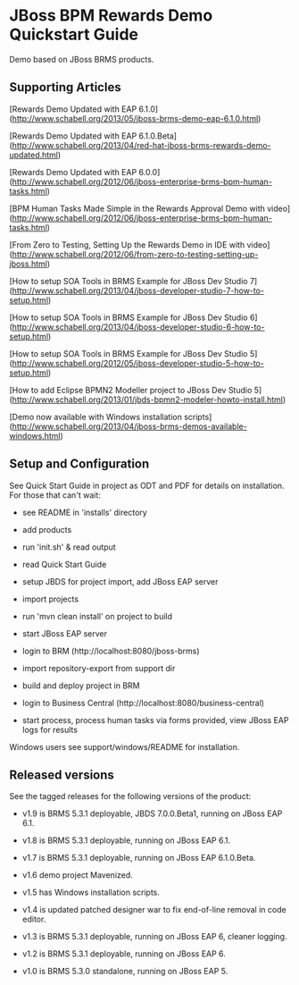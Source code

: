 JBoss BPM Rewards Demo Quickstart Guide
=======================================

Demo based on JBoss BRMS products.


Supporting Articles
-------------------

[Rewards Demo Updated with EAP 6.1.0] (http://www.schabell.org/2013/05/jboss-brms-demo-eap-6.1.0.html)

[Rewards Demo Updated with EAP 6.1.0.Beta] (http://www.schabell.org/2013/04/red-hat-jboss-brms-rewards-demo-updated.html)

[Rewards Demo Updated with EAP 6.0.0] (http://www.schabell.org/2012/06/jboss-enterprise-brms-bpm-human-tasks.html)

[BPM Human Tasks Made Simple in the Rewards Approval Demo with video] (http://www.schabell.org/2012/06/jboss-enterprise-brms-bpm-human-tasks.html)

[From Zero to Testing, Setting Up the Rewards Demo in IDE with video] (http://www.schabell.org/2012/06/from-zero-to-testing-setting-up-jboss.html)

[How to setup SOA Tools in BRMS Example for JBoss Dev Studio 7] (http://www.schabell.org/2013/04/jboss-developer-studio-7-how-to-setup.html)

[How to setup SOA Tools in BRMS Example for JBoss Dev Studio 6] (http://www.schabell.org/2013/04/jboss-developer-studio-6-how-to-setup.html)

[How to setup SOA Tools in BRMS Example for JBoss Dev Studio 5] (http://www.schabell.org/2012/05/jboss-developer-studio-5-how-to-setup.html)

[How to add Eclipse BPMN2 Modeller project to JBoss Dev Studio 5] (http://www.schabell.org/2013/01/jbds-bpmn2-modeler-howto-install.html)

[Demo now available with Windows installation scripts] (http://www.schabell.org/2013/04/jboss-brms-demos-available-windows.html)


Setup and Configuration
-----------------------

See Quick Start Guide in project as ODT and PDF for details on installation. For those that can't wait:

- see README in 'installs' directory

- add products 

- run 'init.sh' & read output

- read Quick Start Guide

- setup JBDS for project import, add JBoss EAP server

- import projects

- run 'mvn clean install' on project to build

- start JBoss EAP server

- login to BRM (http://localhost:8080/jboss-brms)

- import repository-export from support dir

- build and deploy project in BRM

- login to Business Central (http://localhost:8080/business-central)

- start process, process human tasks via forms provided, view JBoss EAP logs for results

Windows users see support/windows/README for installation.


Released versions
-----------------

See the tagged releases for the following versions of the product:

- v1.9 is BRMS 5.3.1 deployable, JBDS 7.0.0.Beta1, running on JBoss EAP 6.1.

- v1.8 is BRMS 5.3.1 deployable, running on JBoss EAP 6.1.

- v1.7 is BRMS 5.3.1 deployable, running on JBoss EAP 6.1.0.Beta.

- v1.6 demo project Mavenized.

- v1.5 has Windows installation scripts. 

- v1.4 is updated patched designer war to fix end-of-line removal in code editor.

- v1.3 is BRMS 5.3.1 deployable, running on JBoss EAP 6, cleaner logging.

- v1.2 is BRMS 5.3.1 deployable, running on JBoss EAP 6.

- v1.0 is BRMS 5.3.0 standalone, running on JBoss EAP 5.

